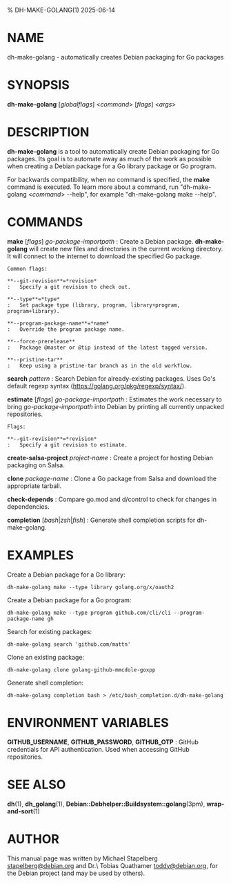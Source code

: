 % DH-MAKE-GOLANG(1) 2025-06-14

# NAME

dh-make-golang - automatically creates Debian packaging for Go packages

# SYNOPSIS

**dh-make-golang** [*globalflags*] <*command*> [*flags*] <*args*>

# DESCRIPTION

**dh-make-golang** is a tool to automatically create Debian packaging for Go
packages. Its goal is to automate away as much of the work as possible when
creating a Debian package for a Go library package or Go program.

For backwards compatibility, when no command is specified, the **make**
command is executed. To learn more about a command, run
"dh-make-golang <*command*> --help", for example "dh-make-golang make --help".

# COMMANDS

**make** [*flags*] *go-package-importpath*
:   Create a Debian package. **dh-make-golang** will create new files and
    directories in the current working directory. It will connect to
    the internet to download the specified Go package.

    Common flags:
    
    **--git-revision**=*revision*
    :   Specify a git revision to check out.
    
    **--type**=*type*
    :   Set package type (library, program, library+program, program+library).
    
    **--program-package-name**=*name*
    :   Override the program package name.
    
    **--force-prerelease**
    :   Package @master or @tip instead of the latest tagged version.
    
    **--pristine-tar**
    :   Keep using a pristine-tar branch as in the old workflow.

**search** *pattern*
:   Search Debian for already-existing packages. Uses Go's default
    regexp syntax (https://golang.org/pkg/regexp/syntax/).

**estimate** [*flags*] *go-package-importpath*
:   Estimates the work necessary to bring *go-package-importpath*
    into Debian by printing all currently unpacked repositories.
    
    Flags:
    
    **--git-revision**=*revision*
    :   Specify a git revision to estimate.

**create-salsa-project** *project-name*
:   Create a project for hosting Debian packaging on Salsa.

**clone** *package-name*
:   Clone a Go package from Salsa and download the appropriate tarball.

**check-depends**
:   Compare go.mod and d/control to check for changes in dependencies.

**completion** [*bash*|*zsh*|*fish*]
:   Generate shell completion scripts for dh-make-golang.

# EXAMPLES

Create a Debian package for a Go library:

```
dh-make-golang make --type library golang.org/x/oauth2
```

Create a Debian package for a Go program:

```
dh-make-golang make --type program github.com/cli/cli --program-package-name gh
```

Search for existing packages:

```
dh-make-golang search 'github.com/mattn'
```

Clone an existing package:

```
dh-make-golang clone golang-github-mmcdole-goxpp
```

Generate shell completion:

```
dh-make-golang completion bash > /etc/bash_completion.d/dh-make-golang
```

# ENVIRONMENT VARIABLES

**GITHUB_USERNAME**, **GITHUB_PASSWORD**, **GITHUB_OTP**
:   GitHub credentials for API authentication. Used when accessing GitHub repositories.

# SEE ALSO

**dh**(1), **dh_golang**(1), **Debian::Debhelper::Buildsystem::golang**(3pm), **wrap-and-sort**(1)

# AUTHOR

This manual page was written by Michael Stapelberg <stapelberg@debian.org>
and Dr.\ Tobias Quathamer <toddy@debian.org>,
for the Debian project (and may be used by others).
